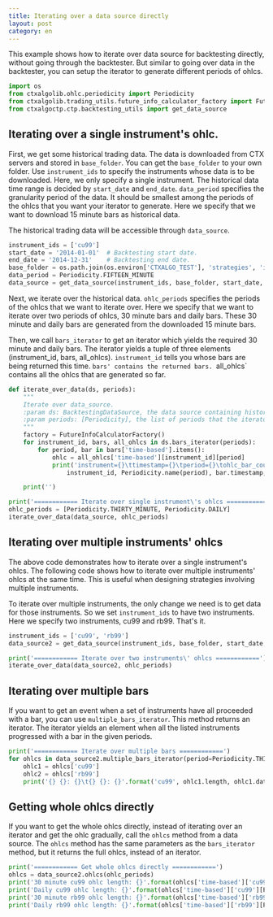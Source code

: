 ```yaml
---
title: Iterating over a data source directly
layout: post
category: en
---
```


This example shows how to iterate over data source for backtesting directly, without going through the backtester.
But similar to going over data in the backtester, you can setup the iterator to generate different periods of ohlcs.

```python
import os
from ctxalgolib.ohlc.periodicity import Periodicity
from ctxalgolib.trading_utils.future_info_calculator_factory import FutureInfoCalculatorFactory
from ctxalgoctp.ctp.backtesting_utils import get_data_source

```

## Iterating over a single instrument's ohlc.

First, we get some historical trading data. The data is downloaded from CTX servers and stored in `base_folder`.
You can get the `base_folder` to your own folder. Use `instrument_ids` to specify the instruments whose data
is to be downloaded. Here, we only specify a single instrument. The historical data time range is decided by
`start_date` and `end_date`. `data_period` specifies the granularity period of the data. It should be smallest
among the periods of the ohlcs that you want your iterator to generate. Here we specify
that we want to download 15 minute bars as historical data.

The historical trading data will be accessible through `data_source`.

```python
instrument_ids = ['cu99']
start_date = '2014-01-01'  # Backtesting start date.
end_date = '2014-12-31'    # Backtesting end date.
base_folder = os.path.join(os.environ['CTXALGO_TEST'], 'strategies', 'iterating_data_source')
data_period = Periodicity.FIFTEEN_MINUTE
data_source = get_data_source(instrument_ids, base_folder, start_date, end_date, data_period)
```

Next, we iterate over the historical data. `ohlc_periods` specifies the periods of the ohlcs that we want
to iterate over. Here we specify that we want to iterate over two periods of ohlcs, 30 minute bars and daily bars.
These 30 minute and daily bars are generated from the downloaded 15 minute bars.

Then, we call `bars_iterator` to get an iterator which yields the required 30 minute and daily bars. The iterator yields
a tuple of three elements (instrument_id, bars, all_ohlcs). `instrument_id` tells you whose bars are being returned
this time. `bars' contains the returned bars. `all_ohlcs` contains all the ohlcs that are generated so far.

```python
def iterate_over_data(ds, periods):
    """
    Iterate over data_source.
    :param ds: BacktestingDataSource, the data source containing historical trading data.
    :param periods: [Periodicity], the list of periods that the iterator should generate ohlcs for.
    """
    factory = FutureInfoCalculatorFactory()
    for instrument_id, bars, all_ohlcs in ds.bars_iterator(periods):
        for period, bar in bars['time-based'].items():
            ohlc = all_ohlcs['time-based'][instrument_id][period]
            print('instrument={}\ttimestamp={}\tperiod={}\tohlc_bar_count={}'.format(
                instrument_id, Periodicity.name(period), bar.timestamp, ohlc.length))

    print('')

print('============ Iterate over single instrument\'s ohlcs ============')
ohlc_periods = [Periodicity.THIRTY_MINUTE, Periodicity.DAILY]
iterate_over_data(data_source, ohlc_periods)
```

## Iterating over multiple instruments' ohlcs

The above code demonstrates how to iterate over a single instrument's ohlcs. The following code shows how to
iterate over multiple instruments' ohlcs at the same time. This is useful when designing strategies involving
multiple instruments.

To iterate over multiple instruments, the only change we need is to get data for those instruments. So we
set `instrument_ids` to have two instruments. Here we specify two instruments, cu99 and rb99. That's it.

```python
instrument_ids = ['cu99', 'rb99']
data_source2 = get_data_source(instrument_ids, base_folder, start_date, end_date, data_period)

print('============ Iterate over two instruments\' ohlcs ============')
iterate_over_data(data_source2, ohlc_periods)
```

## Iterating over multiple bars

If you want to get an event when a set of instruments have all proceeded with a bar,
you can use `multiple_bars_iterator`. This method returns an iterator. The iterator yields an element
when all the listed instruments progressed with a bar in the given periods.


```python
print('============ Iterate over multiple bars ============')
for ohlcs in data_source2.multiple_bars_iterator(period=Periodicity.THIRTY_MINUTE, instrument_ids=['cu99', 'rb99']):
    ohlc1 = ohlcs['cu99']
    ohlc2 = ohlcs['rb99']
    print('{} {}: {}\t{} {}: {}'.format('cu99', ohlc1.length, ohlc1.dates[-1], 'rb99', ohlc2.length, ohlc2.dates[-1]))

```

## Getting whole ohlcs directly

If you want to get the whole ohlcs directly, instead of iterating over an iterator and get the ohlc gradually,
call the `ohlcs` method from a data source. The `ohlcs` method has the same parameters as the `bars_iterator` method,
but it returns the full ohlcs, instead of an iterator.

```python
print('============ Get whole ohlcs directly ============')
ohlcs = data_source2.ohlcs(ohlc_periods)
print('30 minute cu99 ohlc length: {}'.format(ohlcs['time-based']['cu99'][Periodicity.THIRTY_MINUTE].length))
print('Daily cu99 ohlc length: {}'.format(ohlcs['time-based']['cu99'][Periodicity.DAILY].length))
print('30 minute rb99 ohlc length: {}'.format(ohlcs['time-based']['rb99'][Periodicity.THIRTY_MINUTE].length))
print('Daily rb99 ohlc length: {}'.format(ohlcs['time-based']['rb99'][Periodicity.DAILY].length))


```
